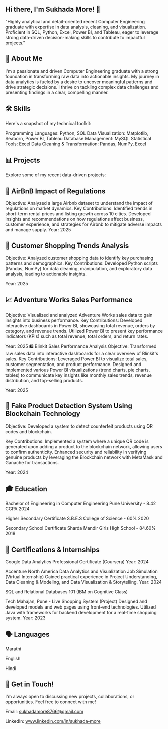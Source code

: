 
## Hi there, I'm Sukhada More! 👋
"Highly analytical and detail-oriented recent Computer Engineering graduate with expertise in data analysis, cleaning, and visualization. Proficient in SQL, Python, Excel, Power BI, and Tableau, eager to leverage strong data-driven decision-making skills to contribute to impactful projects." 

## 🚀 About Me
I'm a passionate and driven Computer Engineering graduate with a strong foundation in transforming raw data into actionable insights. My journey in data analytics is fueled by a desire to uncover meaningful patterns and drive strategic decisions. I thrive on tackling complex data challenges and presenting findings in a clear, compelling manner.

## 🛠️ Skills
Here's a snapshot of my technical toolkit:

Programming Languages: Python, SQL 
Data Visualization: Matplotlib, Seaborn, Power BI, Tableau 
Database Management: MySQL 
Statistical Tools: Excel 
Data Cleaning & Transformation: Pandas, NumPy, Excel 

## 📊 Projects
Explore some of my recent data-driven projects:

## 🏡 AirBnB Impact of Regulations
Objective: Analyzed a large Airbnb dataset to understand the impact of regulations on market dynamics. 
Key Contributions: Identified trends in short-term rental prices and listing growth across 10 cities. Developed insights and recommendations on how regulations affect business, customer experience, and strategies for Airbnb to mitigate adverse impacts and manage supply. 
Year: 2025 
## 🛒 Customer Shopping Trends Analysis
Objective: Analyzed customer shopping data to identify key purchasing patterns and demographics. 
Key Contributions: Developed Python scripts (Pandas, NumPy) for data cleaning, manipulation, and exploratory data analysis, leading to actionable insights. 

Year: 2025 

## 📈 Adventure Works Sales Performance
Objective: Visualized and analyzed Adventure Works sales data to gain insights into business performance. 
Key Contributions: Developed interactive dashboards in Power BI, showcasing total revenue, orders by category, and revenue trends. Utilized Power BI to present key performance indicators (KPIs) such as total revenue, total orders, and return rates. 

Year: 2025 
🛍️ Blinkit Sales Performance Analysis
Objective: Transformed raw sales data into interactive dashboards for a clear overview of Blinkit's sales. 
Key Contributions: Leveraged Power BI to visualize total sales, customer segmentation, and product performance. Designed and implemented various Power BI visualizations (trend charts, pie charts, tables) to communicate key insights like monthly sales trends, revenue distribution, and top-selling products. 

Year: 2025 

## 🔗 Fake Product Detection System Using Blockchain Technology
Objective: Developed a system to detect counterfeit products using QR codes and blockchain. 

Key Contributions: Implemented a system where a unique QR code is generated upon adding a product to the blockchain network, allowing users to confirm authenticity. Enhanced security and reliability in verifying genuine products by leveraging the Blockchain network with MetaMask and Ganache for transactions. 

Year: 2024 

## 🎓 Education
Bachelor of Engineering in Computer Engineering 
Pune University - 8.42 CGPA 
2024 

Higher Secondary Certificate 
S.B.E.S College of Science - 60% 
2020 

Secondary School Certificate 
Sharda Mandir Girls High School - 84.60% 
2018 

## 🏅 Certifications & Internships
Google Data Analytics Professional Certificate (Coursera) 
Year: 2024

Accenture North America Data Analytics and Visualization Job Simulation (Virtual Internship) 
Gained practical experience in Project Understanding, Data Cleaning & Modeling, and Data Visualization & Storytelling. 
Year: 2024

SQL and Relational Databases 101 (IBM on Cognitive Class) 

Tech Mahajan, Pune - Live Shopping System (Project)
Designed and developed models and web pages using front-end technologies. 
Utilized Java with frameworks for backend development for a real-time shopping system. 
Year: 2023 

## 🗣️ Languages
Marathi 

English

Hindi 

## 📧 Get in Touch!
I'm always open to discussing new projects, collaborations, or opportunities. Feel free to connect with me!

Email: sukhadamore8766@gmail.com 

LinkedIn: www.linkedin.com/in/sukhada-more 
